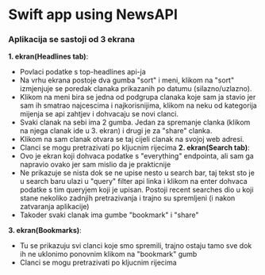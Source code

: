 # Swift app using NewsAPI

### Aplikacija se sastoji od 3 ekrana

**1. ekran(Headlines tab)**:
   - Povlaci podatke s top-headlines api-ja
   - Na vrhu ekrana postoje dva gumba "sort" i meni, klikom na "sort" izmjenjuje se poredak clanaka prikazanih po datumu (silazno/uzlazno).
   - Klikom na meni bira se jedna od podgrupa clanaka koje sam ja stavio jer sam ih smatrao najcescima i najkorisnijima, klikom na neku od kategorija mijenja se api zahtjev
   i dohvacaju se novi clanci.
   - Svaki clanak na sebi ima 2 gumba. Jedan za spremanje clanka (klikom na njega clanak ide u 3. ekran) i drugi je za "share" clanka.
   - Klikom na sam clanak otvara se taj cijeli clanak na svojoj web adresi.
   - Clanci se mogu pretrazivati po kljucnim rijecima
**2. ekran(Search tab)**:
   - Ovo je ekran koji dohvaca podatke s "everything" endpointa, ali sam ga napravio ovako jer sam mislio da je prakticnije
   - Ne prikazuje se nista dok se ne upise nesto u search bar, taj tekst sto je u search baru ulazi u "query" filter api linka i klikom na enter dohvaca podatke s tim
     queryjem koji je upisan. Postoji recent searches dio u koji stane nekoliko zadnjih pretrazivanja i trajno su spremljeni (i nakon zatvaranja aplikacije)
   - Takoder svaki clanak ima gumbe "bookmark" i "share"

**3. ekran(Bookmarks)**:
   - Tu se prikazuju svi clanci koje smo spremili, trajno ostaju tamo sve dok ih ne uklonimo ponovnim klikom na "bookmark" gumb
   - Clanci se mogu pretrazivati po kljucnim rijecima
